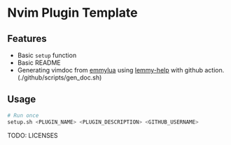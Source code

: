 # Nvim Plugin Template

## Features
* Basic `setup` function
* Basic README
* Generating vimdoc from [emmylua](https://github.com/numToStr/lemmy-help/blob/master/emmylua.md) using [lemmy-help](https://github.com/numToStr/lemmy-help) with github action. (./github/scripts/gen_doc.sh)

## Usage
```bash
# Run once
setup.sh <PLUGIN_NAME> <PLUGIN_DESCRIPTION> <GITHUB_USERNAME>
```

TODO: LICENSES

